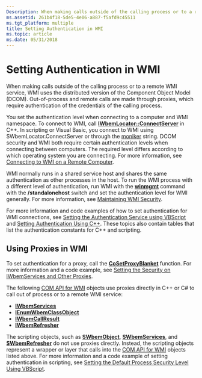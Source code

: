 ```yaml
---
Description: When making calls outside of the calling process or to a remote WMI service, WMI uses the distributed version of the Component Object Model (DCOM).
ms.assetid: 261b4f18-5de5-4e06-a887-f5afd9c45511
ms.tgt_platform: multiple
title: Setting Authentication in WMI
ms.topic: article
ms.date: 05/31/2018
---
```


# Setting Authentication in WMI

When making calls outside of the calling process or to a remote WMI service, WMI uses the distributed version of the Component Object Model (DCOM). Out-of-process and remote calls are made through proxies, which require authentication of the credentials of the calling process.

You set the authentication level when connecting to a computer and WMI namespace. To connect to WMI, call [**IWbemLocator::ConnectServer**](/windows/desktop/api/Wbemcli/nf-wbemcli-iwbemlocator-connectserver) in C++. In scripting or Visual Basic, you connect to WMI using SWbemLocator.ConnectServer or through the [moniker](constructing-a-moniker-string.md) string. DCOM security and WMI both require certain authentication levels when connecting between computers. The required level differs according to which operating system you are connecting. For more information, see [Connecting to WMI on a Remote Computer](connecting-to-wmi-on-a-remote-computer.md).

WMI normally runs in a shared service host and shares the same authentication as other processes in the host. To run the WMI process with a different level of authentication, run WMI with the [**winmgmt**](winmgmt.md) command with the **/standalonehost** switch and set the authentication level for WMI generally. For more information, see [Maintaining WMI Security](maintaining-wmi-security.md).

For more information and code examples of how to set authentication for WMI connections, see [Setting the Authentication Service using VBScript](setting-the-authentication-service-using-vbscript.md) and [Setting Authentication Using C++](setting-authentication-using-c-.md). These topics also contain tables that list the authentication constants for C++ and scripting.

## Using Proxies in WMI

To set authentication for a proxy, call the [**CoSetProxyBlanket**](https://msdn.microsoft.com/library/ms692692(v=VS.85).aspx) function. For more information and a code example, see [Setting the Security on IWbemServices and Other Proxies](setting-the-security-on-iwbemservices-and-other-proxies.md).

The following [COM API for WMI](com-api-for-wmi.md) objects use proxies directly in C++ or C# to call out of process or to a remote WMI service:

-   [**IWbemServices**](/windows/desktop/api/WbemCli/nn-wbemcli-iwbemservices)
-   [**IEnumWbemClassObject**](/windows/desktop/api/Wbemcli/nn-wbemcli-ienumwbemclassobject)
-   [**IWbemCallResult**](/windows/desktop/api/Wbemcli/nn-wbemcli-iwbemcallresult)
-   [**IWbemRefresher**](/windows/desktop/api/Wbemcli/nn-wbemcli-iwbemrefresher)

The scripting objects, such as [**SWbemObject**](swbemobject.md), [**SWbemServices**](swbemservices.md), and [**SWbemRefresher**](swbemrefresher.md) do not use proxies directly. Instead, the scripting objects represent a wrapper or layer that calls into the [COM API for WMI](com-api-for-wmi.md) objects listed above. For more information and a code example of setting authentication in scripting, see [Setting the Default Process Security Level Using VBScript](setting-the-default-process-security-level-using-vbscript.md).

 

 



